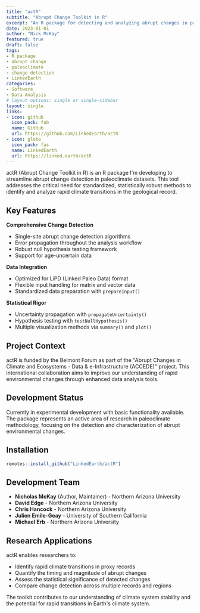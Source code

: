 ```yaml
---
title: "actR"
subtitle: "Abrupt Change Toolkit in R"
excerpt: "An R package for detecting and analyzing abrupt changes in paleoclimate datasets with robust statistical methods and uncertainty quantification."
date: 2023-01-01
author: "Nick McKay"
featured: true
draft: false
tags:
- R package
- abrupt change
- paleoclimate
- change detection
- LinkedEarth
categories:
- Software
- Data Analysis
# layout options: single or single-sidebar
layout: single
links:
- icon: github
  icon_pack: fab
  name: GitHub
  url: https://github.com/LinkedEarth/actR
- icon: globe
  icon_pack: fas
  name: LinkedEarth
  url: https://linked.earth/actR
---
```


actR (Abrupt Change Toolkit in R) is an R package I'm developing to streamline abrupt change detection in paleoclimate datasets. This tool addresses the critical need for standardized, statistically robust methods to identify and analyze rapid climate transitions in the geological record.

## Key Features

**Comprehensive Change Detection**
- Single-site abrupt change detection algorithms
- Error propagation throughout the analysis workflow
- Robust null hypothesis testing framework
- Support for age-uncertain data

**Data Integration**
- Optimized for LiPD (Linked Paleo Data) format
- Flexible input handling for matrix and vector data
- Standardized data preparation with `prepareInput()`

**Statistical Rigor**
- Uncertainty propagation with `propagateUncertainty()`
- Hypothesis testing with `testNullHypothesis()`
- Multiple visualization methods via `summary()` and `plot()`

## Project Context

actR is funded by the Belmont Forum as part of the "Abrupt Changes in Climate and Ecosystems - Data & e-Infrastructure (ACCEDE)" project. This international collaboration aims to improve our understanding of rapid environmental changes through enhanced data analysis tools.

## Development Status

Currently in experimental development with basic functionality available. The package represents an active area of research in paleoclimate methodology, focusing on the detection and characterization of abrupt environmental changes.

## Installation

```R
remotes::install_github("LinkedEarth/actR")
```

## Development Team

- **Nicholas McKay** (Author, Maintainer) - Northern Arizona University
- **David Edge** - Northern Arizona University
- **Chris Hancock** - Northern Arizona University
- **Julien Emile-Geay** - University of Southern California
- **Michael Erb** - Northern Arizona University

## Research Applications

actR enables researchers to:
- Identify rapid climate transitions in proxy records
- Quantify the timing and magnitude of abrupt changes
- Assess the statistical significance of detected changes
- Compare change detection across multiple records and regions

The toolkit contributes to our understanding of climate system stability and the potential for rapid transitions in Earth's climate system.